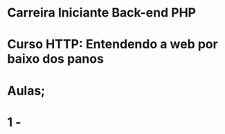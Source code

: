 # Carreira Iniciante Back-end PHP

# Curso HTTP: Entendendo a web por baixo dos panos

# Aulas;
# 1 - 